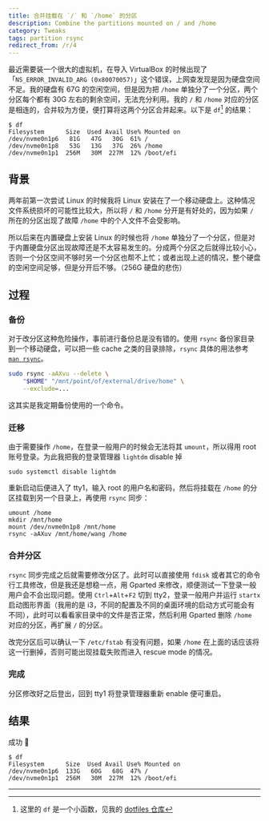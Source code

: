 ```yaml
---
title: 合并挂载在 `/` 和 `/home` 的分区
description: Combine the partitions mounted on / and /home
category: Tweaks
tags: partition rsync
redirect_from: /r/4
---
```


最近需要装一个很大的虚拟机，在导入 VirtualBox 的时候出现了「`NS_ERROR_INVALID_ARG (0x80070057)`」这个错误，上网查发现是因为硬盘空间不足。我的硬盘有 67G 的空闲空间，但是因为把 `/home` 单独分了一个分区，两个分区每个都有 30G 左右的剩余空间，无法充分利用。我的 `/` 和 `/home` 对应的分区是相连的，合并较为方便，便打算将这两个分区合并起来。以下是 `df`[^1] 的结果：

```terminal
$ df
Filesystem      Size  Used Avail Use% Mounted on
/dev/nvme0n1p6   81G   47G   30G  61% /
/dev/nvme0n1p8   53G   13G   37G  26% /home
/dev/nvme0n1p1  256M   30M  227M  12% /boot/efi
```

[^1]: 这里的 `df` 是一个小函数，见我的 [dotfiles 仓库](https://github.com/weirane/dotfiles/blob/2cab6e6/zsh/functions.zsh#L22)

## 背景
两年前第一次尝试 Linux 的时候我将 Linux 安装在了一个移动硬盘上。这种情况文件系统损坏的可能性比较大，所以将 `/` 和 `/home` 分开是有好处的，因为如果 `/` 所在的分区出现了故障 `/home` 中的个人文件不会受影响。

所以后来在内置硬盘上安装 Linux 的时候也将 `/home` 单独分了一个分区，但是对于内置硬盘分区出现故障还是不太容易发生的。分成两个分区之后就得比较小心，否则一个分区空间不够时另一个分区也帮不上忙；或者出现上述的情况，整个硬盘的空闲空间足够，但是分开后不够。（256G 硬盘的悲伤）

## 过程
### 备份
对于改分区这种危险操作，事前进行备份总是没有错的。使用 `rsync` 备份家目录到一个移动硬盘，可以把一些 cache 之类的目录排除，`rsync` 具体的用法参考 [`man rsync`][rsync1]。

```bash
sudo rsync -aAXvu --delete \
    "$HOME" "/mnt/point/of/external/drive/home" \
    --exclude=...
```

这其实是我定期备份使用的一个命令。

[rsync1]: https://linux.die.net/man/1/rsync "rsync(1)"

### 迁移
由于需要操作 `/home`，在登录一般用户的时候会无法将其 `umount`，所以得用 root 账号登录。为此我把我的登录管理器 `lightdm` disable 掉

    sudo systemctl disable lightdm

重新启动后便进入了 tty1，输入 root 的用户名和密码，然后将挂载在 `/home` 的分区挂载到另一个目录上，再使用 `rsync` 同步：

    umount /home
    mkdir /mnt/home
    mount /dev/nvme0n1p8 /mnt/home
    rsync -aAXuv /mnt/home/wang /home


### 合并分区
`rsync` 同步完成之后就需要修改分区了。此时可以直接使用 `fdisk` 或者其它的命令行工具修改，但是我还是想稳一点，用 Gparted 来修改，顺便测试一下登录一般用户会不会出现问题。使用 `Ctrl`+`Alt`+`F2` 切到 tty2，登录一般用户并运行 `startx` 启动图形界面（我用的是 i3，不同的配置及不同的桌面环境的启动方式可能会有不同），此时可以看看家目录中的文件是否正常，然后利用 Gparted 删除 `/home` 对应的分区，再扩展 `/` 的分区。

改完分区后可以确认一下 `/etc/fstab` 有没有问题，如果 `/home` 在上面的话应该将这一行删掉，否则可能出现挂载失败而进入 rescue mode 的情况。

### 完成
分区修改好之后登出，回到 tty1 将登录管理器重新 enable 便可重启。

## 结果
成功 🎉

```terminal
$ df
Filesystem      Size  Used Avail Use% Mounted on
/dev/nvme0n1p6  133G   60G   68G  47% /
/dev/nvme0n1p1  256M   30M  227M  12% /boot/efi
```

---
